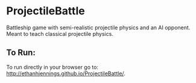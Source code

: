 ProjectileBattle
================

Battleship game with semi-realistic projectile physics and an AI opponent. Meant to teach classical projectile physics.

To Run:
----------------

To run directly in your browser go to: http://ethanhjennings.github.io/ProjectileBattle/.
